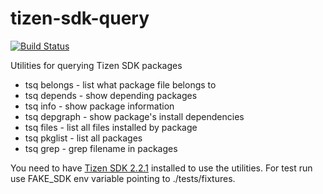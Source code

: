 tizen-sdk-query
===============

[![Build Status](https://travis-ci.org/kalyazin/tizen-sdk-query.svg?branch=master)](https://travis-ci.org/kalyazin/tizen-sdk-query)

Utilities for querying Tizen SDK packages
- tsq belongs  - list what package file belongs to
- tsq depends  - show depending packages
- tsq info     - show package information
- tsq depgraph - show package's install dependencies
- tsq files    - list all files installed by package
- tsq pkglist  - list all packages
- tsq grep     - grep filename in packages

You need to have [Tizen SDK 2.2.1](https://developer.tizen.org/downloads/tizen-sdk) installed to use the utilities.
For test run use FAKE_SDK env variable pointing to ./tests/fixtures.
